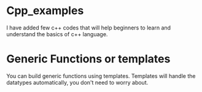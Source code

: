 # Cpp_examples
I have added few c++ codes that will help beginners to learn and understand the basics of c++ language.
# Generic Functions or templates
You can build generic functions using templates. Templates will handle the datatypes automatically, you don't need to worry about.
